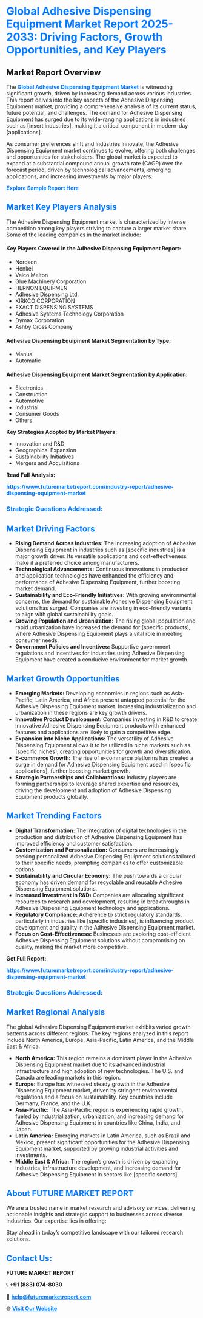 <h1 style="color: #007BFF;">Global Adhesive Dispensing Equipment Market Report 2025-2033: Driving Factors, Growth Opportunities, and Key Players</h1>

<section id="overview">
<h2>Market Report Overview</h2>
<p>The <a href="https://www.futuremarketreport.com/industry-report/adhesive-dispensing-equipment-market" style="color: #007BFF; text-decoration: none;"><strong>Global Adhesive Dispensing Equipment Market</strong></a> is witnessing significant growth, driven by increasing demand across various industries. This report delves into the key aspects of the Adhesive Dispensing Equipment market, providing a comprehensive analysis of its current status, future potential, and challenges. The demand for Adhesive Dispensing Equipment has surged due to its wide-ranging applications in industries such as [insert industries], making it a critical component in modern-day [applications].</p>
<p>As consumer preferences shift and industries innovate, the Adhesive Dispensing Equipment market continues to evolve, offering both challenges and opportunities for stakeholders. The global market is expected to expand at a substantial compound annual growth rate (CAGR) over the forecast period, driven by technological advancements, emerging applications, and increasing investments by major players.</p>
</section>

<section id="overview">
<p><a href="https://www.futuremarketreport.com/request-sample/reportId=91978" style="color: #007BFF; text-decoration: none;"><strong>Explore Sample Report Here</strong></a></p>
</section>

<section id="key-players">
<h2 style="color: #007BFF;">Market Key Players Analysis</h2>
<p>The Adhesive Dispensing Equipment market is characterized by intense competition among key players striving to capture a larger market share. Some of the leading companies in the market include:</p>
<h4>Key Players Covered in the Adhesive Dispensing Equipment Report:</h4>
<ul><li>Nordson</li><li>Henkel</li><li>Valco Melton</li><li>Glue Machinery Corporation</li><li>HERNON EQUIPMEN</li><li>Adhesive Dispensing Ltd.</li><li>KIRKCO CORPORATION</li><li>EXACT DISPENSING SYSTEMS</li><li>Adhesive Systems Technology Corporation</li><li>Dymax Corporation</li><li>Ashby Cross Company</li></ul>
<h4>Adhesive Dispensing Equipment Market Segmentation by Type:</h4>
<ul><li>Manual</li><li>Automatic</li></ul>

<h4>Adhesive Dispensing Equipment Market Segmentation by Application:</h4>
<ul><li>Electronics</li><li>Construction</li><li>Automotive</li><li>Industrial</li><li>Consumer Goods</li><li>Others</li></ul>
<p><strong>Key Strategies Adopted by Market Players:</strong></p>
<ul>
<li>Innovation and R&D</li>
<li>Geographical Expansion</li>
<li>Sustainability Initiatives</li>
<li>Mergers and Acquisitions</li>
</ul>
</section>

<section>
<p><strong>Read Full Analysis: </strong></p><a href="https://www.futuremarketreport.com/industry-report/adhesive-dispensing-equipment-market" style="color: #007BFF; text-decoration: none;"><strong>https://www.futuremarketreport.com/industry-report/adhesive-dispensing-equipment-market</strong></a>
<h3 style="color: #007BFF;">Strategic Questions Addressed:</h3>
</section>

<section id="driving-factors">
<h2 style="color: #007BFF;">Market Driving Factors</h2>
<ul>
<li><strong>Rising Demand Across Industries:</strong> The increasing adoption of Adhesive Dispensing Equipment in industries such as [specific industries] is a major growth driver. Its versatile applications and cost-effectiveness make it a preferred choice among manufacturers.</li>
<li><strong>Technological Advancements:</strong> Continuous innovations in production and application technologies have enhanced the efficiency and performance of Adhesive Dispensing Equipment, further boosting market demand.</li>
<li><strong>Sustainability and Eco-Friendly Initiatives:</strong> With growing environmental concerns, the demand for sustainable Adhesive Dispensing Equipment solutions has surged. Companies are investing in eco-friendly variants to align with global sustainability goals.</li>
<li><strong>Growing Population and Urbanization:</strong> The rising global population and rapid urbanization have increased the demand for [specific products], where Adhesive Dispensing Equipment plays a vital role in meeting consumer needs.</li>
<li><strong>Government Policies and Incentives:</strong> Supportive government regulations and incentives for industries using Adhesive Dispensing Equipment have created a conducive environment for market growth.</li>
</ul>
</section>

<section id="growth-opportunities">
<h2 style="color: #007BFF;">Market Growth Opportunities</h2>
<ul>
<li><strong>Emerging Markets:</strong> Developing economies in regions such as Asia-Pacific, Latin America, and Africa present untapped potential for the Adhesive Dispensing Equipment market. Increasing industrialization and urbanization in these regions are key growth drivers.</li>
<li><strong>Innovative Product Development:</strong> Companies investing in R&D to create innovative Adhesive Dispensing Equipment products with enhanced features and applications are likely to gain a competitive edge.</li>
<li><strong>Expansion into Niche Applications:</strong> The versatility of Adhesive Dispensing Equipment allows it to be utilized in niche markets such as [specific niches], creating opportunities for growth and diversification.</li>
<li><strong>E-commerce Growth:</strong> The rise of e-commerce platforms has created a surge in demand for Adhesive Dispensing Equipment used in [specific applications], further boosting market growth.</li>
<li><strong>Strategic Partnerships and Collaborations:</strong> Industry players are forming partnerships to leverage shared expertise and resources, driving the development and adoption of Adhesive Dispensing Equipment products globally.</li>
</ul>
</section>

<section id="trending-factors">
<h2 style="color: #007BFF;">Market Trending Factors</h2>
<ul>
<li><strong>Digital Transformation:</strong> The integration of digital technologies in the production and distribution of Adhesive Dispensing Equipment has improved efficiency and customer satisfaction.</li>
<li><strong>Customization and Personalization:</strong> Consumers are increasingly seeking personalized Adhesive Dispensing Equipment solutions tailored to their specific needs, prompting companies to offer customizable options.</li>
<li><strong>Sustainability and Circular Economy:</strong> The push towards a circular economy has driven demand for recyclable and reusable Adhesive Dispensing Equipment solutions.</li>
<li><strong>Increased Investment in R&D:</strong> Companies are allocating significant resources to research and development, resulting in breakthroughs in Adhesive Dispensing Equipment technology and applications.</li>
<li><strong>Regulatory Compliance:</strong> Adherence to strict regulatory standards, particularly in industries like [specific industries], is influencing product development and quality in the Adhesive Dispensing Equipment market.</li>
<li><strong>Focus on Cost-Effectiveness:</strong> Businesses are exploring cost-efficient Adhesive Dispensing Equipment solutions without compromising on quality, making the market more competitive.</li>
</ul>
</section>

<section>
<p><strong>Get Full Report: </strong></p><a href="https://www.futuremarketreport.com/industry-report/adhesive-dispensing-equipment-market" style="color: #007BFF; text-decoration: none;"><strong>https://www.futuremarketreport.com/industry-report/adhesive-dispensing-equipment-market</strong></a>
<h3 style="color: #007BFF;">Strategic Questions Addressed:</h3>
</section>


<section id="regional-analysis">
<h2 style="color: #007BFF;">Market Regional Analysis</h2>
<p>The global Adhesive Dispensing Equipment market exhibits varied growth patterns across different regions. The key regions analyzed in this report include North America, Europe, Asia-Pacific, Latin America, and the Middle East & Africa:</p>
<ul>
<li><strong>North America:</strong> This region remains a dominant player in the Adhesive Dispensing Equipment market due to its advanced industrial infrastructure and high adoption of new technologies. The U.S. and Canada are leading markets in this region.</li>
<li><strong>Europe:</strong> Europe has witnessed steady growth in the Adhesive Dispensing Equipment market, driven by stringent environmental regulations and a focus on sustainability. Key countries include Germany, France, and the U.K.</li>
<li><strong>Asia-Pacific:</strong> The Asia-Pacific region is experiencing rapid growth, fueled by industrialization, urbanization, and increasing demand for Adhesive Dispensing Equipment in countries like China, India, and Japan.</li>
<li><strong>Latin America:</strong> Emerging markets in Latin America, such as Brazil and Mexico, present significant opportunities for the Adhesive Dispensing Equipment market, supported by growing industrial activities and investments.</li>
<li><strong>Middle East & Africa:</strong> The region’s growth is driven by expanding industries, infrastructure development, and increasing demand for Adhesive Dispensing Equipment in sectors like [specific sectors].</li>
</ul>
</section>

<footer>
<h2 style="color: #007BFF;">About FUTURE MARKET REPORT</h2>
<p>We are a trusted name in market research and advisory services, delivering actionable insights and strategic support to businesses across diverse industries. Our expertise lies in offering:</p>

<p>Stay ahead in today’s competitive landscape with our tailored research solutions.</p>

<h2 style="color: #007BFF;">Contact Us:</h2>
<p><strong>FUTURE MARKET REPORT</strong></p>
<p>📞 <strong>+91 (883) 074-8030</strong></p>
<p>📧 <strong><a href="mailto:help@futuremarketreport.com" style="color: #007BFF;">help@futuremarketreport.com</a></strong></p>
<p>🌐 <strong><a href="https://www.futuremarketreport.com/" style="color: #007BFF;">Visit Our Website</a></strong></p>
</footer>